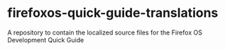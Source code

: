 firefoxos-quick-guide-translations
==================================

A repository to contain the localized source files for the Firefox OS Development Quick Guide
